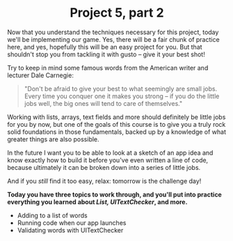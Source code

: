 # <center>Project 5, part 2

Now that you understand the techniques necessary for this project, today we'll be implementing our game. Yes, there will be a fair chunk of practice here, and yes, hopefully this will be an easy project for you. But that shouldn't stop you from tackling it with gusto – give it your best shot!

Try to keep in mind some famous words from the American writer and lecturer Dale Carnegie:

>"Don't be afraid to give your best to what seemingly are small jobs. Every time you conquer one it makes you strong – if you do the little jobs well, the big ones will tend to care of themselves."

Working with lists, arrays, text fields and more should definitely be little jobs for you by now, but one of the goals of this course is to give you a truly rock solid foundations in those fundamentals, backed up by a knowledge of what greater things are also possible.

In the future I want you to be able to look at a sketch of an app idea and know exactly how to build it before you've even written a line of code, because ultimately it can be broken down into a series of little jobs.

And if you *still* find it too easy, relax: tomorrow is the challenge day!

**Today you have three topics to work through, and you'll put into practice everything you learned about *List, UITextChecker*, and more.**

- Adding to a list of words
- Running code when our app launches
- Validating words with UITextChecker